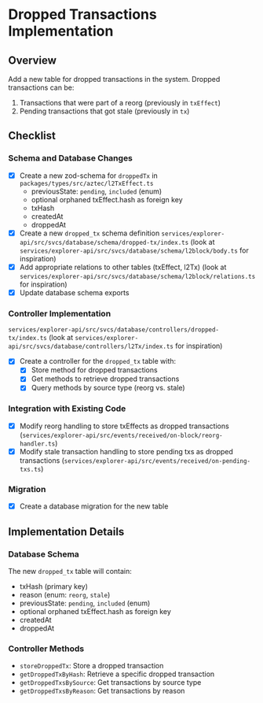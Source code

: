 # Dropped Transactions Implementation

## Overview

Add a new table for dropped transactions in the system. Dropped transactions can be:

1. Transactions that were part of a reorg (previously in `txEffect`)
2. Pending transactions that got stale (previously in `tx`)

## Checklist

### Schema and Database Changes

- [x] Create a new zod-schema for `droppedTx` in `packages/types/src/aztec/l2TxEffect.ts`
  - previousState: `pending`, `included` (enum)
  - optional orphaned txEffect.hash as foreign key
  - txHash
  - createdAt
  - droppedAt
- [x] Create a new `dropped_tx` schema definition `services/explorer-api/src/svcs/database/schema/dropped-tx/index.ts` (look at `services/explorer-api/src/svcs/database/schema/l2block/body.ts` for inspiration)
- [x] Add appropriate relations to other tables (txEffect, l2Tx) (look at `services/explorer-api/src/svcs/database/schema/l2block/relations.ts` for inspiration)
- [x] Update database schema exports

### Controller Implementation

`services/explorer-api/src/svcs/database/controllers/dropped-tx/index.ts` (look at `services/explorer-api/src/svcs/database/controllers/l2Tx/index.ts` for inspiration)

- [x] Create a controller for the `dropped_tx` table with:
  - [x] Store method for dropped transactions
  - [x] Get methods to retrieve dropped transactions
  - [x] Query methods by source type (reorg vs. stale)

### Integration with Existing Code

- [x] Modify reorg handling to store txEffects as dropped transactions (`services/explorer-api/src/events/received/on-block/reorg-handler.ts`)
- [x] Modify stale transaction handling to store pending txs as dropped transactions (`services/explorer-api/src/events/received/on-pending-txs.ts`)

### Migration

- [x] Create a database migration for the new table

## Implementation Details

### Database Schema

The new `dropped_tx` table will contain:

- txHash (primary key)
- reason (enum: `reorg`, `stale`)
- previousState: `pending`, `included` (enum)
- optional orphaned txEffect.hash as foreign key
- createdAt
- droppedAt

### Controller Methods

- `storeDroppedTx`: Store a dropped transaction
- `getDroppedTxByHash`: Retrieve a specific dropped transaction
- `getDroppedTxsBySource`: Get transactions by source type
- `getDroppedTxsByReason`: Get transactions by reason
